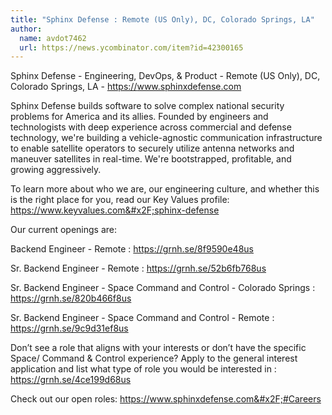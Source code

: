 ```yaml
---
title: "Sphinx Defense : Remote (US Only), DC, Colorado Springs, LA"
author:
  name: avdot7462
  url: https://news.ycombinator.com/item?id=42300165
---
```

Sphinx Defense - Engineering, DevOps, &amp; Product - Remote (US Only), DC, Colorado Springs, LA - <a href="https:&#x2F;&#x2F;www.sphinxdefense.com" rel="nofollow">https:&#x2F;&#x2F;www.sphinxdefense.com</a>

Sphinx Defense builds software to solve complex national security problems for America and its allies. Founded by engineers and technologists with deep experience across commercial and defense technology, we&#x27;re building a vehicle-agnostic communication infrastructure to enable satellite operators to securely utilize antenna networks and maneuver satellites in real-time. We&#x27;re bootstrapped, profitable, and growing aggressively.

To learn more about who we are, our engineering culture, and whether this is the right place for you, read our Key Values profile: <a href="https:&#x2F;&#x2F;www.keyvalues.com&#x2F;sphinx-defense" rel="nofollow">https:&#x2F;&#x2F;www.keyvalues.com&#x2F;sphinx-defense</a>

Our current openings are:

Backend Engineer - Remote : <a href="https:&#x2F;&#x2F;grnh.se&#x2F;8f9590e48us" rel="nofollow">https:&#x2F;&#x2F;grnh.se&#x2F;8f9590e48us</a>

Sr. Backend Engineer  - Remote : <a href="https:&#x2F;&#x2F;grnh.se&#x2F;52b6fb768us" rel="nofollow">https:&#x2F;&#x2F;grnh.se&#x2F;52b6fb768us</a>

Sr. Backend Engineer - Space Command and Control - Colorado Springs : <a href="https:&#x2F;&#x2F;grnh.se&#x2F;820b466f8us" rel="nofollow">https:&#x2F;&#x2F;grnh.se&#x2F;820b466f8us</a>

Sr. Backend Engineer - Space Command and Control - Remote : <a href="https:&#x2F;&#x2F;grnh.se&#x2F;9c9d31ef8us" rel="nofollow">https:&#x2F;&#x2F;grnh.se&#x2F;9c9d31ef8us</a>

Don’t see a role that aligns with your interests or don’t have the specific Space&#x2F; Command &amp; Control experience? Apply to the general interest application and list what type of role you would be interested in :  <a href="https:&#x2F;&#x2F;grnh.se&#x2F;4ce199d68us" rel="nofollow">https:&#x2F;&#x2F;grnh.se&#x2F;4ce199d68us</a>

Check out our open roles: <a href="https:&#x2F;&#x2F;www.sphinxdefense.com&#x2F;#Careers" rel="nofollow">https:&#x2F;&#x2F;www.sphinxdefense.com&#x2F;#Careers</a>
<JobApplication />
